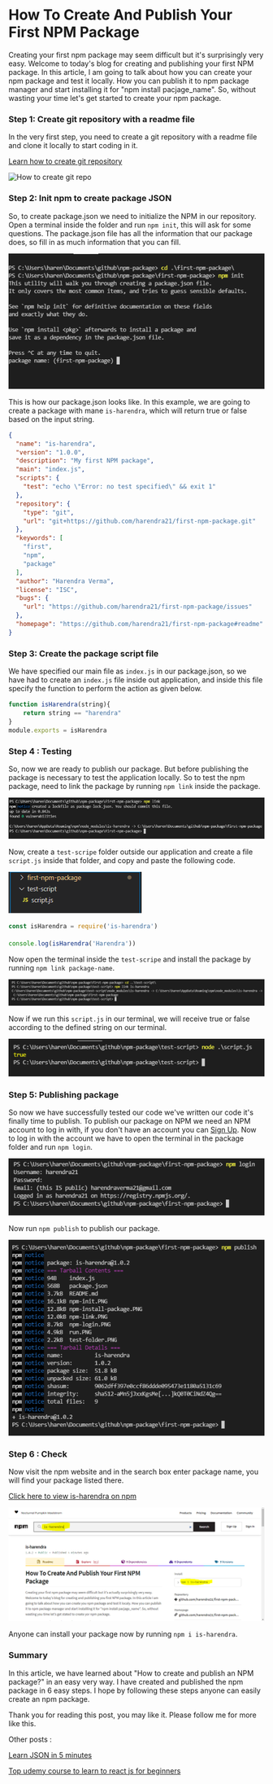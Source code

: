 # How To Create And Publish Your First NPM Package
Creating your first npm package may seem difficult but it's surprisingly very easy. 
Welcome to today's blog for creating and publishing your first NPM package. In this article, I am going to talk about how you can create your npm package and test it locally. How you can publish it to npm package manager and start installing it for "npm install pacjage_name". So, without wasting your time let's get started to create your npm package.

### Step 1: Create git repository with a readme file
In the very first step, you need to create a git repository with a readme file and clone it locally to start coding in it.

[Learn how to create git repository](https://docs.github.com/en/get-started/quickstart/create-a-repo)

![How to create git repo](https://docs.github.com/assets/images/help/repository/create-repository-name.png)

### Step 2: Init npm to create package JSON
So, to create package.json we need to initialize the NPM in our repository. Open a terminal inside the folder and run `npm init`, this will ask for some questions. The package.json file has all the information that our package does, so fill in as much information that you can fill.

![npm init](npm-init.PNG)

This is how our package.json looks like. In this example, we are going to create a package with mane `is-harendra`, which will return true or false based on the input string.

```json
{
  "name": "is-harendra",
  "version": "1.0.0",
  "description": "My first NPM package",
  "main": "index.js",
  "scripts": {
    "test": "echo \"Error: no test specified\" && exit 1"
  },
  "repository": {
    "type": "git",
    "url": "git+https://github.com/harendra21/first-npm-package.git"
  },
  "keywords": [
    "first",
    "npm",
    "package"
  ],
  "author": "Harendra Verma",
  "license": "ISC",
  "bugs": {
    "url": "https://github.com/harendra21/first-npm-package/issues"
  },
  "homepage": "https://github.com/harendra21/first-npm-package#readme"
}
```

### Step 3: Create the package script file
We have specified our main file as `index.js` in our package.json, so we have had to create an `index.js` file inside out application, and inside this file specify the function to perform the action as given below.

```javascript
function isHarendra(string){
    return string == "harendra"
}
module.exports = isHarendra
```

### Step 4 : Testing
So, now we are ready to publish our package. But before publishing the package is necessary to test the application locally. So to test the npm package, need to link the package by running `npm link` inside the package.

![npm link](npm-link.PNG)

Now, create a `test-scripe` folder outside our application and create a file `script.js` inside that folder, and copy and paste the following code.

![test folder](test-folder.PNG)

```javascript
const isHarendra = require('is-harendra')

console.log(isHarendra('Harendra'))

```

Now open the terminal inside the `test-scripe` and install the package by running `npm link package-name`.

![npm install package](npm-install-package.PNG)

Now if we run this `script.js` in our terminal, we will receive true or false according to the defined string on our terminal.

![run](run.PNG)

### Step 5: Publishing package
So now we have successfully tested our code we've written our code it's finally time to publish. To publish our package on NPM we need an NPM account to log in with, if you don't have an account you can [Sign Up](https://www.npmjs.com/signup). Now to log in with the account we have to open the terminal in the package folder and run `npm login`.

![npm login](npm-login.PNG)

Now run `npm publish` to publish our package.

![npm publish](npm-publish.PNG)

### Step 6 : Check
Now visit the npm website and in the search box enter package name, you will find your package listed there.

[Click here to view is-harendra on npm](https://www.npmjs.com/package/is-harendra)

![published](published.PNG)

Anyone can install your package now by running `npm i is-harendra`.

### Summary
In this article, we have learned about "How to create and publish an NPM package?" in an easy very way. I have created and published the npm package in 6 easy steps. I hope by following these steps anyone can easily create an npm package.

Thank you for reading this post, you may like it. Please follow me for more like this.

Other posts :

[Learn JSON in 5 minutes](https://medium.com/p/learn-json-in-5-minutes-e43c19e90b1c)

[Top udemy course to learn to react js for beginners](https://medium.com/p/top-udemy-course-to-learn-react-js-for-beginners-14847941e431)